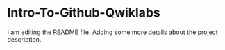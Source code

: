 # Intro-To-Github-Qwiklabs
I am editing the README file. Adding some more details about the project description.
